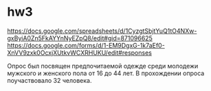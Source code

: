 # hw3
https://docs.google.com/spreadsheets/d/1CyzgtSbjtYuQ1tO4NXw-gxByiA0Zn5FkAYYnNyEZpQ8/edit#gid=871096625
https://docs.google.com/forms/d/1-EM9DgxG-1k7aEf0-XnVV9zxk0OcxjXUtkvWCXRHUKU/edit#responses
 
Опрос был посвящен предпочитаемой одежде среди молодежи мужского и женского пола от 16 до 44 лет.
В прохождении опроса поучаствовало 32 человека.
